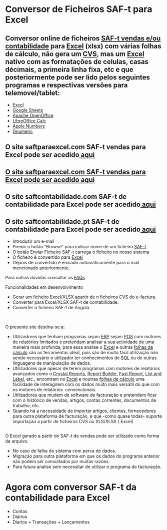 <h1>Conversor de Ficheiros SAF-t para Excel </h1>
<h2>Conversor online de ficheiros <a href="https://info.portaldasfinancas.gov.pt/pt/apoio_contribuinte/SAFT_PT/Paginas/news-saf-t-pt.aspx" target="_blank" rel="noopener">SAF-t vendas e/ou contabilidade</a> para <a href="https://www.microsoft.com/en-us/microsoft-365/excel" target="_blank" rel="noopener">Excel</a> (xlsx) com várias folhas de cálculo, não gera um <a href="https://en.wikipedia.org/wiki/Comma-separated_values" target="_blank" rel="noopener">CVS</a>, mas um <a href="https://www.microsoft.com/en-us/microsoft-365/excel" target="_blank" rel="noopener">Excel</a> nativo com as formatações de celulas, casas décimais, a primeira linha fixa, etc e que posteriormente pode ser lido pelos seguintes programas e respectivas versões para telemovel/tablet:</h2>

<ul>
	<li><a href="https://www.microsoft.com/en-us/microsoft-365/excel" target="_blank" rel="noopener">Excel</a></li>
	<li><a href="https://www.google.com/sheets/about/" target="_blank" rel="noopener">Google Sheets</a></li>
	<li><a href="https://www.openoffice.org/" target="_blank" rel="noopener">Apache OpenOffice</a></li>
	<li><a href="https://www.libreoffice.org/discover/calc/" target="_blank" rel="noopener">LibreOffice Calc</a></li>
	<li><a href="https://www.apple.com/numbers/" target="_blank" rel="noopener">Apple Numbers</a></li>
	<li><a href="http://www.gnumeric.org/" target="_blank" rel="noopener">Gnumeric</a></li>
</ul>


<h2>O site saftparaexcel.com SAF-t vendas para Excel pode ser acedido<a href="https://saftparaexcel.com/"> aqui</h2>
<h2>O site saftparaexcel.com SAF-t vendas para Excel pode ser acedido<a href="https://saftparaexcel.pt/"> aqui</a></h2>
<h2>O site saftcontabilidade.com SAF-t de contabilidade para Excel pode ser acedido<a href="https://saftcontabilidade.com/"> aqui</a></h2>
<h2>O site saftcontabilidade.pt SAF-t de contabilidade para Excel pode ser acedido<a href="https://saftcontabilidade.pt/"> aqui</a></h2>
<ul>
<li>Introduzir um e-mail</li>
<li>Premir o botão “Browse” para indicar nome de um ficheiro <a href="https://info.portaldasfinancas.gov.pt/pt/apoio_contribuinte/SAFT_PT/Paginas/news-saf-t-pt.aspx" target="_blank" rel="noopener">SAF-t</a></li>
<li>O botão Enviar Ficheiro <a href="https://info.portaldasfinancas.gov.pt/pt/apoio_contribuinte/SAFT_PT/Paginas/news-saf-t-pt.aspx" target="_blank" rel="noopener">SAF-t</a> carrega o ficheiro no nosso sistema</li>
<li>O ficheiro é convertido para <a href="https://www.microsoft.com/en-us/microsoft-365/excel" target="_blank" rel="noopener">Excel</a></li>
<li>Depois de convertido é enviado automáticamente para o mail mencionado anteriormente.</li>

</ul>

</ul>
<p>Para outras dúvidas consultar as <a href="https://saftparaexcel.pt/f-a-q/">FAQs</a></p>
<p>Funcionalidades em desenvolvimento</p>
<ul>
	<li>Gerar um ficheiro Excel/XLSX apartir de <italic>n</italic> ficheiros CVS do e-factura. </li>
	<li>Converter para Excel/XLSX SAF-t de contabilidade. </li>
		<li>Converter o ficheiro SAF-t de Angola </li>
</ul>
<p>&nbsp;</p>
O presente site destina-se a:
<ul>
	<li>Utilizadores que tenham programas sejam <a href="https://www.oracle.com/pt/erp/what-is-erp/" target="_blank" rel="noopener">ERP</a> sejam <a href="https://duckduckgo.com/?t=ffab&amp;q=POS&amp;ia=web" target="_blank" rel="noopener">POS</a> com motores de relatórios limitados e pretendam analisar a sua actividade de uma maneira mais profunda, para essa analise o <a href="https://www.microsoft.com/pt-pt/microsoft-365/excel?market=pt" target="_blank" rel="noopener">Excel</a> e outras <a href="https://en.wikipedia.org/wiki/Spreadsheet" target="_blank" rel="noopener">folhas de cálculo</a> são as ferramentas ideal, pois são de muito fácil utilização não sendo necessário o utilizador ter conhecimentos de <a href="https://en.wikipedia.org/wiki/SQL" target="_blank" rel="noopener">SQL</a> ou de outras linguagens de manipulação de dados.</li>
	<li>Utilizadores que apesar de terem programas com motores de relatórios avançados como o <a href="https://www.sap.com/products/technology-platform/crystal-reports.html" target="_blank" rel="noopener">Crystal Reports</a>, <a href="https://www.digital-metaphors.com/products/editions/#Standard" target="_blank" rel="noopener">Report Builder</a>, <a href="https://www.fast-report.com/" target="_blank" rel="noopener">Fast Report</a>, <a href="https://www.combit.com/reportingtool/" target="_blank" rel="noopener">List and Label</a>, etc., encontram no <a href="https://www.microsoft.com/pt-pt/microsoft-365/excel?market=pt" target="_blank" rel="noopener">Excel</a> e noutras <a href="https://en.wikipedia.org/wiki/Spreadsheet" target="_blank" rel="noopener">folhas de cálculo</a> uma facilidade de interagirem com os dados muito mais versátil do que com os motores de relatórios  convencionais.</li>
	<li>Utilizadores que mudem de software de facturação e pretendem ficar com o histórico de vendas, artigos, contas correntes, documentos de trabalho, etc.</li>
	<li>Quando há a necessidade de importar artigos, clientes, fornecedores para outra plataforma de facturação, e que -como quase todas- suporte importação a partir de ficheiros CVS ou XLS/XLSX ( Excel)</li>
</ul>
<h2></h2>O Excel gerado a partir do SAF-t de vendas pode ser utilizado como forma de arquivo.</h2>

<ul>
<li>No caso de falha do sistema com perca de dados.</li>
<li>Migração para outra plataforma em que os dados do programa anterior não podem ser consultados por muitas razões.</li>
<li>Para futura analise sem necessitar de utilizar o programa de facturação.</li>
</ul>
<h1>Agora com conversor SAF-t da contabilidade para Excel</h1>
<ul><li>Contas</li>
<li>Diários</li>
<li>Diarios + Transações + Lançamentos</li></ul>
